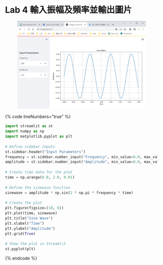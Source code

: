 # Lab 4 輸入振幅及頻率並輸出圖片

<figure><img src=".gitbook/assets/image (1) (1) (1).png" alt=""><figcaption></figcaption></figure>

{% code lineNumbers="true" %}
```python
import streamlit as st
import numpy as np
import matplotlib.pyplot as plt

# Define sidebar inputs
st.sidebar.header("Input Parameters")
frequency = st.sidebar.number_input("Frequency", min_value=0.0, max_value=10.0, value=1.0, step=0.1)
amplitude = st.sidebar.number_input("Amplitude", min_value=0.0, max_value=10.0, value=1.0, step=0.1)

# Create time data for the plot
time = np.arange(0.0, 2.0, 0.01)

# Define the sinewave function
sinewave = amplitude * np.sin(2 * np.pi * frequency * time)

# Create the plot
plt.figure(figsize=(10, 6))
plt.plot(time, sinewave)
plt.title("Sine Wave")
plt.xlabel("Time")
plt.ylabel("Amplitude")
plt.grid(True)

# Show the plot in Streamlit
st.pyplot(plt)

```
{% endcode %}
